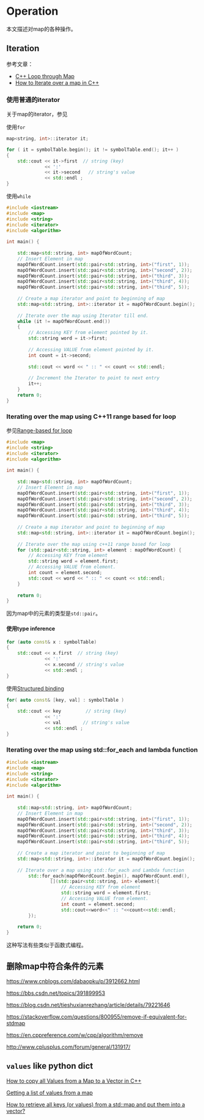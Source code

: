 # Operation

本文描述对map的各种操作。

## Iteration

参考文章：

- [C++ Loop through Map](https://stackoverflow.com/questions/26281979/c-loop-through-map)
- [How to Iterate over a map in C++](https://thispointer.com/how-to-iterate-over-a-map-in-c/)

### 使用普通的iterator

关于map的iterator，参见

使用`for`

```c++
map<string, int>::iterator it;

for ( it = symbolTable.begin(); it != symbolTable.end(); it++ )
{
    std::cout << it->first  // string (key)
              << ':'
              << it->second   // string's value 
              << std::endl ;
}
```

使用`while`

```c++
#include <iostream>
#include <map>
#include <string>
#include <iterator>
#include <algorithm>
 
int main() {
 
	std::map<std::string, int> mapOfWordCount;
	// Insert Element in map
	mapOfWordCount.insert(std::pair<std::string, int>("first", 1));
	mapOfWordCount.insert(std::pair<std::string, int>("second", 2));
	mapOfWordCount.insert(std::pair<std::string, int>("third", 3));
	mapOfWordCount.insert(std::pair<std::string, int>("third", 4));
	mapOfWordCount.insert(std::pair<std::string, int>("third", 5));
 
	// Create a map iterator and point to beginning of map
	std::map<std::string, int>::iterator it = mapOfWordCount.begin();
 
	// Iterate over the map using Iterator till end.
	while (it != mapOfWordCount.end())
	{
		// Accessing KEY from element pointed by it.
		std::string word = it->first;
 
		// Accessing VALUE from element pointed by it.
		int count = it->second;
 
		std::cout << word << " :: " << count << std::endl;
 
		// Increment the Iterator to point to next entry
		it++;
	}
	return 0;
}
```

### Iterating over the map using C++11 range based for loop

参见[Range-based for loop](https://en.cppreference.com/w/cpp/language/range-for)

```c++
#include <map>
#include <string>
#include <iterator>
#include <algorithm>
 
int main() {
 
	std::map<std::string, int> mapOfWordCount;
	// Insert Element in map
	mapOfWordCount.insert(std::pair<std::string, int>("first", 1));
	mapOfWordCount.insert(std::pair<std::string, int>("second", 2));
	mapOfWordCount.insert(std::pair<std::string, int>("third", 3));
	mapOfWordCount.insert(std::pair<std::string, int>("third", 4));
	mapOfWordCount.insert(std::pair<std::string, int>("third", 5));
 
	// Create a map iterator and point to beginning of map
	std::map<std::string, int>::iterator it = mapOfWordCount.begin();
 
	// Iterate over the map using c++11 range based for loop
	for (std::pair<std::string, int> element : mapOfWordCount) {
		// Accessing KEY from element
		std::string word = element.first;
		// Accessing VALUE from element.
		int count = element.second;
		std::cout << word << " :: " << count << std::endl;
	}
 
	return 0;
}
```

因为map中的元素的类型是`std::pair`。

#### 使用type inference

```c++
for (auto const& x : symbolTable)
{
    std::cout << x.first  // string (key)
              << ':' 
              << x.second // string's value 
              << std::endl ;
}
```

使用[Structured binding](https://en.cppreference.com/w/cpp/language/structured_binding)

```cpp
for( auto const& [key, val] : symbolTable )
{
    std::cout << key         // string (key)
              << ':'  
              << val        // string's value
              << std::endl ;
}
```



### Iterating over the map using std::for_each and lambda function

```c++
#include <iostream>
#include <map>
#include <string>
#include <iterator>
#include <algorithm>
 
int main() {
 
	std::map<std::string, int> mapOfWordCount;
	// Insert Element in map
	mapOfWordCount.insert(std::pair<std::string, int>("first", 1));
	mapOfWordCount.insert(std::pair<std::string, int>("second", 2));
	mapOfWordCount.insert(std::pair<std::string, int>("third", 3));
	mapOfWordCount.insert(std::pair<std::string, int>("third", 4));
	mapOfWordCount.insert(std::pair<std::string, int>("third", 5));
 
	// Create a map iterator and point to beginning of map
	std::map<std::string, int>::iterator it = mapOfWordCount.begin();
 
	// Iterate over a map using std::for_each and Lambda function
		std::for_each(mapOfWordCount.begin(), mapOfWordCount.end(),
				[](std::pair<std::string, int> element){
					// Accessing KEY from element
					std::string word = element.first;
					// Accessing VALUE from element.
					int count = element.second;
					std::cout<<word<<" :: "<<count<<std::endl;
		});
 
	return 0;
}
```

这种写法有些类似于函数式编程。



## 删除map中符合条件的元素

https://www.cnblogs.com/dabaopku/p/3912662.html

https://bbs.csdn.net/topics/391899953

https://blog.csdn.net/tieshuxianrezhang/article/details/79221646

https://stackoverflow.com/questions/800955/remove-if-equivalent-for-stdmap

https://en.cppreference.com/w/cpp/algorithm/remove

http://www.cplusplus.com/forum/general/131917/



## `values` like python dict



[How to copy all Values from a Map to a Vector in C++](https://thispointer.com/how-to-copy-all-values-from-a-map-to-a-vector-in-c/)

[Getting a list of values from a map](https://stackoverflow.com/questions/4195611/getting-a-list-of-values-from-a-map)



[How to retrieve all keys (or values) from a std::map and put them into a vector?](https://stackoverflow.com/questions/110157/how-to-retrieve-all-keys-or-values-from-a-stdmap-and-put-them-into-a-vector)